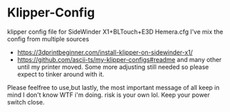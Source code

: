 # Klipper-Config
klipper config file for SideWinder X1+BLTouch+E3D Hemera.cfg
I've mix the config from multiple sources
- https://3dprintbeginner.com/install-klipper-on-sidewinder-x1/
- https://github.com/ascii-ts/my-klipper-configs#readme
and many other until my printer moved. Some more adjusting still needed so please expect to tinker around with it.

Please feelfree to use,but lastly, the most important message of all keep in mind I don't know WTF i'm doing. risk is your own lol.
Keep your power switch close.
